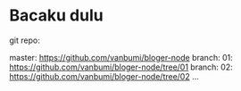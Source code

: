 # Bacaku dulu

git repo: 

master: https://github.com/vanbumi/bloger-node
branch: 01: https://github.com/vanbumi/bloger-node/tree/01
branch: 02: https://github.com/vanbumi/bloger-node/tree/02
...
